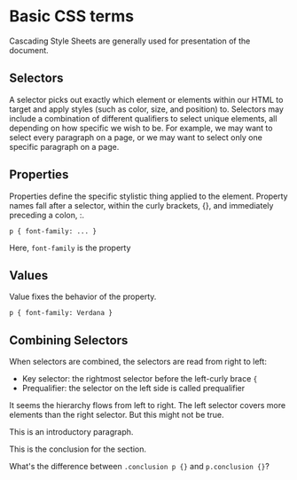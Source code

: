 # Basic CSS terms

Cascading Style Sheets are generally used for presentation of the document.

## Selectors

A selector picks out exactly which element or elements within our HTML to target and apply styles (such as color, size, and position) to. Selectors may include a combination of different qualifiers to select unique elements, all depending on how specific we wish to be. For example, we may want to select every paragraph on a page, or we may want to select only one specific paragraph on a page.

## Properties

Properties define the specific stylistic thing applied to the element. Property names fall after a selector, within the curly brackets, {}, and immediately preceding a colon, :. 

`p { font-family: ... }`

Here, `font-family` is the property

## Values

Value fixes the behavior of the property.

`p { font-family: Verdana }`

## Combining Selectors
When selectors are combined, the selectors are read from right to left:
* Key selector: the rightmost selector before the left-curly brace `{`
* Prequalifier: the selector on the left side is called prequalifier

It seems the hierarchy flows from left to right. The left selector covers more elements than the right selector. But this might not be true.

<p>
	This is an introductory paragraph.
</p>
<p class="conclusion">
	This is the conclusion for the section.
</p>

What's the difference between `.conclusion p {}` and `p.conclusion {}`?